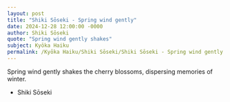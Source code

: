 ```yaml
---
layout: post
title: "Shiki Sōseki - Spring wind gently"
date: 2024-12-28 12:00:00 -0000
author: Shiki Sōseki
quote: "Spring wind gently shakes"
subject: Kyōka Haiku
permalink: /Kyōka Haiku/Shiki Sōseki/Shiki Sōseki - Spring wind gently
---
```


Spring wind gently shakes
the cherry blossoms, dispersing
memories of winter.

- Shiki Sōseki
